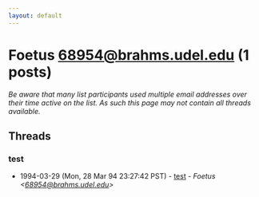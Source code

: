 ```yaml
---
layout: default
---
```


# Foetus <68954@brahms.udel.edu> (1 posts)

_Be aware that many list participants used multiple email addresses over their time active on the list. As such this page may not contain all threads available._

## Threads

### test
+ 1994-03-29 (Mon, 28 Mar 94 23:27:42 PST) - [test](/archive/1994/03/5c13a0d485706531fca10ce2b46726a316673e5e306c190a7984c65a18f6201d) - _Foetus \<68954@brahms.udel.edu\>_

